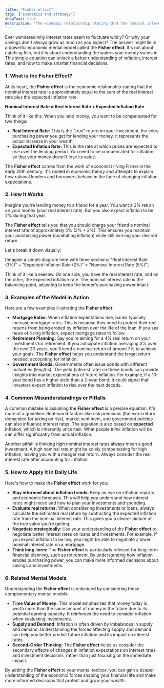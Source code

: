 ```yaml
---
title: "Fisher effect"
tags: ['economics and strategy']
showTags: true
description: "The economic relationship stating that the nominal interest rate is the sum of the real interest rate plus the expected inflation rate."
---
```



Ever wondered why interest rates seem to fluctuate wildly? Or why your savings don't always grow as much as you expect? The answer might lie in a powerful economic mental model called the **Fisher effect**. It's not about catching fish, but it *is* about understanding the waters your money swims in. This simple equation can unlock a better understanding of inflation, interest rates, and how to make smarter financial decisions.

### 1. What is the Fisher Effect?

At its heart, the **Fisher effect** is the economic relationship stating that the nominal interest rate is approximately equal to the sum of the real interest rate plus the expected inflation rate.

**Nominal Interest Rate ≈ Real Interest Rate + Expected Inflation Rate**

Think of it like this: When you lend money, you want to be compensated for two things:

*   **Real Interest Rate:** This is the "true" return on your investment, the extra purchasing power you get for lending your money. It represents the actual increase in your wealth.
*   **Expected Inflation Rate:** This is the rate at which prices are expected to rise over the lending period. You need to be compensated for inflation so that your money doesn't lose its value.

The **Fisher effect** comes from the work of economist Irving Fisher in the early 20th century. It's rooted in economic theory and attempts to explain how rational lenders and borrowers behave in the face of changing inflation expectations.

### 2. How It Works

Imagine you're lending money to a friend for a year. You want a 3% return on your money (your real interest rate). But you also expect inflation to be 2% during that year.

The **Fisher effect** tells you that you should charge your friend a nominal interest rate of approximately 5% (3% + 2%). This ensures you maintain your purchasing power (combating inflation) while still earning your desired return.

Let's break it down visually:

[Imagine a simple diagram here with three sections: "Real Interest Rate (3%)" + "Expected Inflation Rate (2%)" = "Nominal Interest Rate (5%)"]

Think of it like a seesaw. On one side, you have the real interest rate, and on the other, the expected inflation rate. The nominal interest rate is the balancing point, adjusting to keep the lender's purchasing power intact.

### 3. Examples of the Model in Action

Here are a few examples illustrating the **Fisher effect**:

*   **Mortgage Rates:** When inflation expectations rise, banks typically increase mortgage rates. This is because they need to protect their real returns from being eroded by inflation over the life of the loan. If you see news of rising inflation, expect mortgage rates to follow.
*   **Retirement Planning:** Say you're aiming for a 4% real return on your investments for retirement. If you anticipate inflation averaging 3% over the next 20 years, you'll need a nominal return of around 7% to achieve your goals. The **Fisher effect** helps you understand the target return needed, accounting for inflation.
*   **Government Bonds:** Governments often issue bonds with different maturities (lengths). The yield (interest rate) on these bonds can provide insights into market expectations of future inflation. For example, if a 10-year bond has a higher yield than a 2-year bond, it could signal that investors expect inflation to rise over the next decade.

### 4. Common Misunderstandings or Pitfalls

A common mistake is assuming the **Fisher effect** is a precise equation. It's more of a guideline. Real-world factors like risk premiums (the extra return demanded for taking on risk), market sentiment, and government policies can also influence interest rates. The equation is also based on **expected** inflation, which is inherently uncertain. What people *think* inflation will be can differ significantly from actual inflation.

Another pitfall is thinking high nominal interest rates always mean a good investment. A high nominal rate might be solely compensating for high inflation, leaving you with a meager real return. Always consider the real interest rate after accounting for inflation.

### 5. How to Apply It in Daily Life

Here's how to make the **Fisher effect** work for you:

*   **Stay informed about inflation trends:** Keep an eye on inflation reports and economic forecasts. This will help you understand how interest rates might move and how to plan your investments and spending.
*   **Evaluate real returns:** When considering investments or loans, always calculate the estimated real return by subtracting the expected inflation rate from the nominal interest rate. This gives you a clearer picture of the true value you're getting.
*   **Negotiate strategically:** Use your understanding of the **Fisher effect** to negotiate better interest rates on loans and investments. For example, if you expect inflation to be low, you might be able to negotiate a lower nominal interest rate on a mortgage.
*   **Think long-term:** The **Fisher effect** is particularly relevant for long-term financial planning, such as retirement. By understanding how inflation erodes purchasing power, you can make more informed decisions about savings and investments.

### 6. Related Mental Models

Understanding the **Fisher effect** is enhanced by considering these complementary mental models:

*   **Time Value of Money:** This model emphasizes that money today is worth more than the same amount of money in the future due to its potential earning capacity. It reinforces the need to consider inflation when evaluating investments.
*   **Supply and Demand:** Inflation is often driven by imbalances in supply and demand. Understanding the forces affecting supply and demand can help you better predict future inflation and its impact on interest rates.
*   **Second-Order Thinking:** The **Fisher effect** helps us consider the secondary effects of changes in inflation expectations on interest rates and investment decisions, rather than just focusing on the immediate impact.

By adding the **Fisher effect** to your mental toolbox, you can gain a deeper understanding of the economic forces shaping your financial life and make more informed decisions that protect and grow your wealth.

